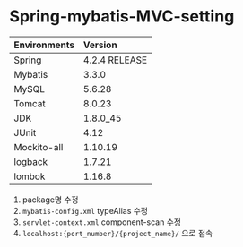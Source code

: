 # Spring-mybatis-MVC-setting


|Environments|Version|
|:-----|:-------|
|Spring|4.2.4 RELEASE|
|Mybatis|3.3.0|
|MySQL|5.6.28|
|Tomcat|8.0.23|
|JDK|1.8.0_45|
|JUnit|4.12|
|Mockito-all|1.10.19|
|logback|1.7.21|
|lombok|1.16.8|


1. package명 수정
2. `mybatis-config.xml` typeAlias 수정
3. `servlet-context.xml` component-scan 수정
4. `localhost:{port_number}/{project_name}/` 으로 접속